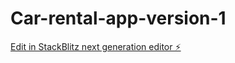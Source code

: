 # Car-rental-app-version-1

[Edit in StackBlitz next generation editor ⚡️](https://stackblitz.com/~/github.com/KingAkitoye/Car-rental-app-version-1)